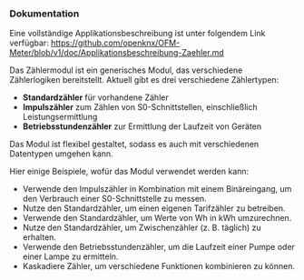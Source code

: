 ﻿### Dokumentation


Eine vollständige Applikationsbeschreibung ist unter folgendem Link verfügbar: https://github.com/openknx/OFM-Meter/blob/v1/doc/Applikationsbeschreibung-Zaehler.md

Das Zählermodul ist ein generisches Modul, das verschiedene Zählerlogiken bereitstellt. Aktuell gibt es drei verschiedene Zählertypen:

* **Standardzähler** für vorhandene Zähler
* **Impulszähler** zum Zählen von S0-Schnittstellen, einschließlich Leistungsermittlung
* **Betriebsstundenzähler** zur Ermittlung der Laufzeit von Geräten

Das Modul ist flexibel gestaltet, sodass es auch mit verschiedenen Datentypen umgehen kann.

Hier einige Beispiele, wofür das Modul verwendet werden kann:

* Verwende den Impulszähler in Kombination mit einem Binäreingang, um den Verbrauch einer S0-Schnittstelle zu messen.
* Nutze den Standardzähler, um einen eigenen Tarifzähler zu betreiben.
* Verwende den Standardzähler, um Werte von Wh in kWh umzurechnen.
* Nutze den Standardzähler, um Zwischenzähler (z. B. täglich) zu erhalten.
* Verwende den Betriebsstundenzähler, um die Laufzeit einer Pumpe oder einer Lampe zu ermitteln.
* Kaskadiere Zähler, um verschiedene Funktionen kombinieren zu können.

